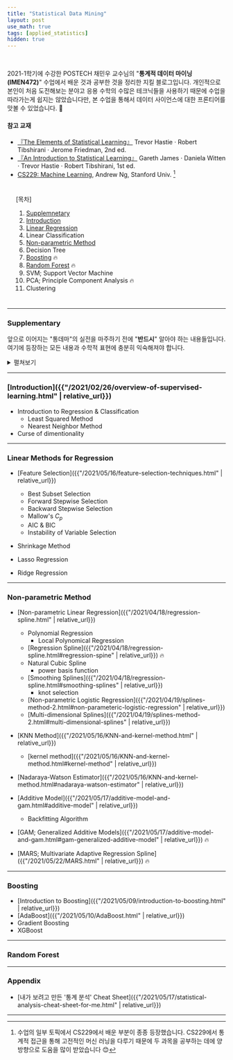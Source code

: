 ```yaml
---
title: "Statistical Data Mining"
layout: post
use_math: true
tags: [applied_statistics]
hidden: true
---
```


<br/>

2021-1학기에 수강한 POSTECH 채민우 교수님의 "**통계적 데이터 마이닝(IMEN472)**" 수업에서 배운 것과 공부한 것을 정리한 지킬 블로그입니다. 개인적으로 본인이 처음 도전해보는 분야고 응용 수학의 수많은 테크닉들을 사용하기 때문에 수업을 따라가는게 쉽지는 않았습니다만, 본 수업을 통해서 데이터 사이언스에 대한 프론티어를 맛볼 수 있었습니다. 🤯

#### 참고 교재
- [『The Elements of Statistical Learning』](https://web.stanford.edu/~hastie/ElemStatLearn/) Trevor Hastie · Robert Tibshirani · Jerome Friedman, 2nd ed.
- [『An Introduction to Statistical Learning』](https://www.statlearning.com/) Gareth James · Daniela Witten · Trevor Hastie · Robert Tibshirani, 1st ed.
- [CS229: Machine Learning](http://cs229.stanford.edu/syllabus-autumn2018.html), Andrew Ng, Stanford Univ. [^1]

<div class="math-statement" markdown="1" style="padding: 10px 20px">

[목차]

1. [Supplemnetary](#supplementary)
2. [Introduction](#introduction)
3. [Linear Regression](#linear-methods-for-regression)
4. Linear Classification
5. [Non-parametric Method](#non-parametric-method)
6. Decision Tree
7. [Boosting](#boosting) 🔥
8. [Random Forest](#random-forest) 🔥
9. SVM; Support Vector Machine
10. PCA; Principle Component Analysis 🔥
11. Clustering

</div>

<hr/>

### Supplementary

앞으로 이어지는 "통데마"의 실전을 마주하기 전에 "**반드시**" 알아야 하는 내용들입니다. 여기에 등장하는 모든 내용과 수학적 표현에 충분히 익숙해져야 합니다.

<details markdown="1" class="statement">
<summary>펼쳐보기</summary>

#### Linear Algebra

- [Basic Linear Algebra]({{"/2021/03/07/supp-1-linear-algebra-1.html" | relative_url}})
  - Column space & Row space & Null space
  - Fundamental Theorem of Linear Algebra
- [Eigen value & Eigen vector]({{"/2021/03/08/supp-1-linear-algebra-2.html#eigen-value--eigen-vector" | relative_url}})
- [Vector Calculus & Matrix Calculus]({{"/2021/03/08/supp-1-linear-algebra-2.html#matrix-calculus" | relative_url}})
- [Spectral Decomposition & Singular Value Decomposition]({{"/2021/03/14/supp-1-linear-algebra-3.html" | relative_url}})
- [Nonnegative Definite & Positive Definite Matrix]({{"/2021/03/27/supp-1-linear-algebra-4.html" | relative_url}})
- [Orthogonal Projection]({{"/2021/03/27/supp-1-linear-algebra-4.html#orthogonal-projection" | relative_url}})

#### Multivariate Normal Distribution

#### Conditional Expectation

</details>

<hr/>

### [Introduction]({{"/2021/02/26/overview-of-supervised-learning.html" | relative_url}})

- Introduction to Regression & Classification
  - Least Squared Method
  - Nearest Neighbor Method
- Curse of dimentionality

<hr/>

### Linear Methods for Regression

- [Feature Selection]({{"/2021/05/16/feature-selection-techniques.html" | relative_url}})
  - Best Subset Selection
  - Forward Stepwise Selection
  - Backward Stepwise Selection
  - Mallow's $C_p$
  - AIC & BIC
  - Instability of Variable Selection

- Shrinkage Method

- Lasso Regression
- Ridge Regression

<hr/>

### Non-parametric Method

- [Non-parametric Linear Regression]({{"/2021/04/18/regression-spline.html" | relative_url}})
  - Polynomial Regression
    - Local Polynomical Regression
  - [Regression Spline]({{"/2021/04/18/regression-spline.html#regression-spine" | relative_url}}) 🔥
  - Natural Cubic Spline
    - power basis function
  - [Smoothing Splines]({{"/2021/04/18/regression-spline.html#smoothing-splines" | relative_url}})
    - knot selection
  - [Non-parametric Logistic Regression]({{"/2021/04/19/splines-method-2.html#non-parameteric-logistic-regression" | relative_url}})
  - [Multi-dimensional Splines]({{"/2021/04/19/splines-method-2.html#multi-dimensional-splines" | relative_url}})

- [KNN Method]({{"/2021/05/16/KNN-and-kernel-method.html" | relative_url}})
  - [kernel method]({{"/2021/05/16/KNN-and-kernel-method.html#kernel-method" | relative_url}})
- [Nadaraya-Watson Estimator]({{"/2021/05/16/KNN-and-kernel-method.html#nadaraya-watson-estimator" | relative_url}})

- [Additive Model]({{"/2021/05/17/additive-model-and-gam.html#additive-model" | relative_url}})
  - Backfitting Algorithm
- [GAM; Generalized Additive Models]({{"/2021/05/17/additive-model-and-gam.html#gam-generalized-additive-model" | relative_url}}) 🔥
- [MARS; Multivariate Adaptive Regression Spline]({{"/2021/05/22/MARS.html" | relative_url}}) 🔥


<hr/>

### Boosting

- [Introduction to Boosting]({{"/2021/05/09/introduction-to-boosting.html" | relative_url}})
- [AdaBoost]({{"/2021/05/10/AdaBoost.html" | relative_url}})
- Gradient Boosting
- XGBoost

<hr/>

### Random Forest

<hr/>

### Appendix

- [내가 보려고 만든 '통계 분석' Cheat Sheet]({{"/2021/05/17/statistical-analysis-cheat-sheet-for-me.html" | relative_url}})



<hr/>

[^1]: 수업의 일부 토픽에서 CS229에서 배운 부분이 종종 등장했습니다. CS229에서 통계적 접근을 통해 고전적인 머신 러닝을 다루기 때문에 두 과목을 공부하는 데에 양방향으로 도움을 많이 받았습니다 😊


